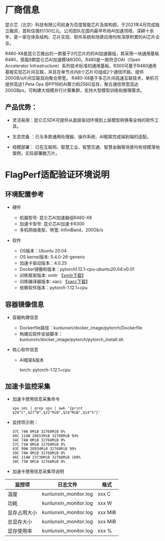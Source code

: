 # 厂商信息
昆仑芯（北京）科技有限公司前身为百度智能芯片及架构部，于2021年4月完成独立融资，首轮估值约130亿元。公司团队在国内最早布局AI加速领域，深耕十余年，是一家在体系结构、芯片实现、软件系统和场景应用均有深厚积累的AI芯片企业。

R480-X8是昆仑芯推出的一款基于2代芯片的的AI加速器组，其采用一块通用基板R480，搭载8颗昆仑芯AI加速模块R300。R480是一款符合OAI（Open Accelerator Infrastructure）系列技术标准的通用基板，R300可基于R480通用基板实现芯片间互联，并且在单节点内8个芯片可组成2个通信环路，提供200GB/s片间互联双向聚合带宽。
R480-X8基于多芯片间高速互联技术，单机可提供高达1 Peta Ops @FP16的AI算力和256G显存，聚合通信带宽高达200GBps，可构建大规模并行计算集群，支持大型模型训练和推理需求。

## 产品优势：

- 灵活易用：昆仑芯SDK可提供从底层驱动环境到上层模型转换等全栈的软件工具。

- 生态完备 ：已与多款通用处理器、操作系统、AI框架完成端到端的适配。

- 规模部署： 已在互联网、智慧工业、智慧交通、智慧金融等场景均有规模落地案例，实际部署数万片。




# FlagPerf适配验证环境说明
## 环境配置参考
- 硬件
  - 机器型号: 昆仑芯AI加速器组R480-X8
  - 加速卡型号: 昆仑芯AI加速卡R300
  - 多机网络类型、带宽: InfiniBand，200Gb/s

- 软件
  - OS版本：Ubuntu 20.04
  - OS kernel版本: 5.4.0-26-generic
  - 加速卡驱动版本：4.0.25
  - Docker镜像和版本：pytorch1.12.1-cpu-ubuntu20.04:v0.01
  - 训练框架版本: xmlir  【[xmlir下载](https://bd.bcebos.com/klx-pytorch-ipipe-bd/flagperf/latest/xacc-0.1.0-cp38-cp38-linux_x86_64.whl)】
  - 训练编译器版本: xacc  【[xacc下载](https://bd.bcebos.com/klx-pytorch-ipipe-bd/flagperf/latest/xmlir-0.0.1-cp38-cp38-linux_x86_64.whl)】
  - 依赖软件版本：pytorch-1.12.1+cpu

## 容器镜像信息
- 容器构建信息
  - Dockerfile路径：kunlunxin/docker_image/pytorch/Dockerfile
  - 构建后软件安装脚本：kunlunxin/docker_image/pytorch/pytorch_install.sh

- 核心软件信息 
  - AI框架&版本

    torch: pytorch-1.12.1+cpu


## 加速卡监控采集
- 加速卡使用信息采集命令

  ```shell 
  xpu_smi | grep xpu | awk '{print $29"C",$27"W",$22"MiB",$24"MiB",$14"%"}'
  ```
- 监控项示例：
    ```shell
    37C 74W 0MiB 32768MiB 0%
    40C 114W 28653MiB 32768MiB 94%
    34C 74W 0MiB 32768MiB 0%
    37C 71W 0MiB 32768MiB 0%
    43C 99W 28934MiB 32768MiB 99%
    39C 74W 0MiB 32768MiB 0%
    46C 114W 23730MiB 32768MiB 100%
    38C 73W 0MiB 32768MiB 0%
    ```

- 加速卡使用信息采集项说明

|监控项| 日志文件 | 格式 |
|---|---|---|
|温度| kunlunxin_monitor.log | xxx C |
|功耗 |kunlunxin_monitor.log | xxx W |
|显存占用大小 |kunlunxin_monitor.log |xxx MiB |
|总显存大小 |kunlunxin_monitor.log |xxx MiB |
|显存使用率 |kunlunxin_monitor.log |xxx % |



